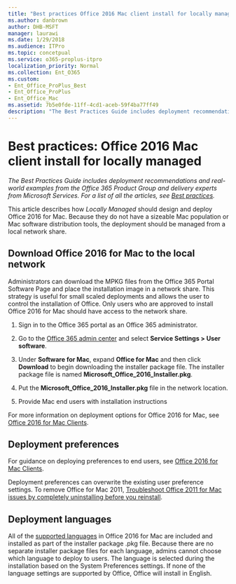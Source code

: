 ```yaml
---
title: "Best practices Office 2016 Mac client install for locally managed"
ms.author: danbrown
author: DHB-MSFT
manager: laurawi
ms.date: 1/29/2018
ms.audience: ITPro
ms.topic: concetpual
ms.service: o365-proplus-itpro
localization_priority: Normal
ms.collection: Ent_O365
ms.custom:
- Ent_Office_ProPlus_Best
- Ent_Office_ProPlus
- Ent_Office_Mac
ms.assetid: 7b5e0fde-11ff-4cd1-aceb-59f4ba77ff49
description: "The Best Practices Guide includes deployment recommendations and real-world examples from the Office 365 Product Group and delivery experts from Microsoft Services. For a list of all the articles, see Best practices."
---
```


# Best practices: Office 2016 Mac client install for locally managed

 *The Best Practices Guide includes deployment recommendations and real-world examples from the Office 365 Product Group and delivery experts from Microsoft Services. For a list of all the articles, see [Best practices](best-practices.md).* 
  
This article describes how  *Locally Managed*  should design and deploy Office 2016 for Mac. Because they do not have a sizeable Mac population or Mac software distribution tools, the deployment should be managed from a local network share.
  
## Download Office 2016 for Mac to the local network

Administrators can download the MPKG files from the Office 365 Portal Software Page and place the installation image in a network share. This strategy is useful for small scaled deployments and allows the user to control the installation of Office. Only users who are approved to install Office 2016 for Mac should have access to the network share.
  
1. Sign in to the Office 365 portal as an Office 365 administrator.
    
2. Go to the [Office 365 admin center](https://support.office.com/article/758befc4-0888-4009-9f14-0d147402fd23) and select **Service Settings > User software**. 
    
3. Under **Software for Mac**, expand **Office for Mac** and then click **Download** to begin downloading the installer package file. The installer package file is named **Microsoft_Office_2016_Installer.pkg**.
    
4. Put the **Microsoft_Office_2016_Installer.pkg** file in the network location.
    
5. Provide Mac end users with installation instructions
    
For more information on deployment options for Office 2016 for Mac, see [Office 2016 for Mac Clients](http://www.deployoffice.com/preferred-practices/). 
  
## Deployment preferences

For guidance on deploying preferences to end users, see [Office 2016 for Mac Clients](http://www.deployoffice.com/preferred-practices/).
  
Deployment preferences can overwrite the existing user preference settings. To remove Office for Mac 2011, [Troubleshoot Office 2011 for Mac issues by completely uninstalling before you reinstall](https://support.office.com/en-us/article/Troubleshoot-Office-2011-for-Mac-issues-by-completely-uninstalling-before-you-reinstall-ba8d8d13-0015-4eea-b60b-7719c2cedd17?ui=en-US&amp;rs=en-US&amp;ad=US&amp;fromAR=1).
  
## Deployment languages

All of the [supported languages](https://support.office.com/en-us/article/Supported-languages-in-Office-2016-for-Mac-26d30382-9fba-45dd-bf55-02ab03e2a7ec?ui=en-US&amp;rs=en-US&amp;ad=US) in Office 2016 for Mac are included and installed as part of the installer package .pkg file. Because there are no separate installer package files for each language, admins cannot choose which language to deploy to users. The language is selected during the installation based on the System Preferences settings. If none of the language settings are supported by Office, Office will install in English.
  

